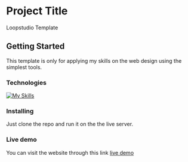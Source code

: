 # Project Title

Loopstudio Template

## Getting Started

This template is only for applying my skills on the web design using the simplest tools.

### Technologies

[![My Skills](https://skillicons.dev/icons?i=html,css)](https://skillicons.dev)

### Installing

Just clone the repo and run it on the the live server.

### Live demo

You can visit the website through this link [live demo](https://leon-template-html-css.vercel.app/)
